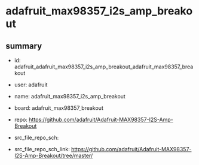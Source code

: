 # adafruit_max98357_i2s_amp_breakout
 
## summary 
* id: adafruit_adafruit_max98357_i2s_amp_breakout_adafruit_max98357_breakout
* user: adafruit
* name: adafruit_max98357_i2s_amp_breakout
* board: adafruit_max98357_breakout
* repo: https://github.com/adafruit/Adafruit-MAX98357-I2S-Amp-Breakout



* src_file_repo_sch: 
* src_file_repo_sch_link: https://github.com/adafruit/Adafruit-MAX98357-I2S-Amp-Breakout/tree/master/






